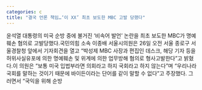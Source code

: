 ```yaml
---
categories: c
title: "결국 언론 책임…‘이 XX’ 최초 보도한 MBC 고발 당했다"
---
```

윤석열 대통령의 미국 순방 중에 불거진 ‘비속어 발언’ 논란을 최초 보도한 MBC가 명예훼손 혐의로 고발당했다.국민의힘 소속 이종배 서울시의원은 26일 오전 서울 종로구 서울경찰청 앞에서 기자회견을 열고 “박성제 MBC 사장과 편집인 데스크, 해당 기자 등을 허위사실유포에 의한 명예훼손 및 위계에 의한 업무방해 혐의로 형사고발한다”고 밝혔다.이 의원은 “보통 미국 입법부라면 의회라고 하지 국회라고 하지 않는다”며 “우리나라 국회를 말하는 것이기 때문에 바이든이라는 단어를 같이 말할 수 없다”고 주장했다. 그러면서 “국익을 위해 순방